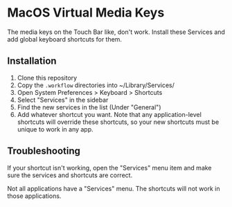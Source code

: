 # MacOS Virtual Media Keys

The media keys on the Touch Bar like, don't work. Install these Services and add global keyboard shortcuts for them.

## Installation
1. Clone this repository
2. Copy the `.workflow` directories into ~/Library/Services/
3. Open System Preferences > Keyboard > Shortcuts
4. Select "Services" in the sidebar
5. Find the new services in the list (Under "General")
6. Add whatever shortcut you want. Note that any application-level shortcuts will override these shortcuts, so your new shortcuts must be unique to work in any app.

## Troubleshooting
If your shortcut isn't working, open the "Services" menu item and make sure the services and shortcuts are correct.

Not all applications have a "Services" menu. The shortcuts will not work in those applications.